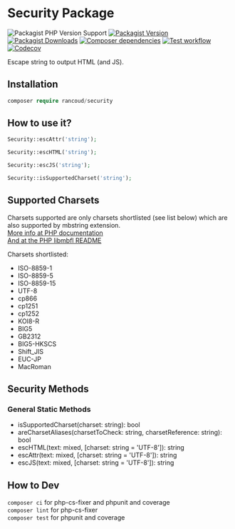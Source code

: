 # Security Package

![Packagist PHP Version Support](https://img.shields.io/packagist/php-v/rancoud/security)
[![Packagist Version](https://img.shields.io/packagist/v/rancoud/security)](https://packagist.org/packages/rancoud/security)
[![Packagist Downloads](https://img.shields.io/packagist/dt/rancoud/security)](https://packagist.org/packages/rancoud/security)
[![Composer dependencies](https://img.shields.io/badge/dependencies-0-brightgreen)](https://github.com/rancoud/Security/blob/master/composer.json)
[![Test workflow](https://img.shields.io/github/actions/workflow/status/rancoud/security/test.yml?branch=master)](https://github.com/rancoud/security/actions/workflows/test.yml)
[![Codecov](https://img.shields.io/codecov/c/github/rancoud/security?logo=codecov)](https://codecov.io/gh/rancoud/security)

Escape string to output HTML (and JS).

## Installation
```php
composer require rancoud/security
```

## How to use it?
```php
Security::escAttr('string');

Security::escHTML('string');

Security::escJS('string');

Security::isSupportedCharset('string');
```

## Supported Charsets
Charsets supported are only charsets shortlisted (see list below) which are also supported by mbstring extension.    
[More info at PHP documentation](https://www.php.net/manual/en/mbstring.encodings.php)  
[And at the PHP libmbfl README](https://github.com/php/php-src/tree/master/ext/mbstring/libmbfl)  

Charsets shortlisted:  
* ISO-8859-1
* ISO-8859-5
* ISO-8859-15
* UTF-8
* cp866
* cp1251
* cp1252
* KOI8-R
* BIG5
* GB2312
* BIG5-HKSCS
* Shift_JIS
* EUC-JP
* MacRoman

## Security Methods
### General Static Methods
* isSupportedCharset(charset: string): bool
* areCharsetAliases(charsetToCheck: string, charsetReference: string): bool
* escHTML(text: mixed, [charset: string = 'UTF-8']): string
* escAttr(text: mixed, [charset: string = 'UTF-8']): string
* escJS(text: mixed, [charset: string = 'UTF-8']): string

## How to Dev
`composer ci` for php-cs-fixer and phpunit and coverage  
`composer lint` for php-cs-fixer  
`composer test` for phpunit and coverage  
